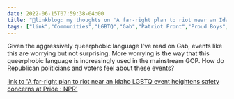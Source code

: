```yaml
---
date: 2022-06-15T07:59:38-04:00
title: "🔗linkblog: my thoughts on 'A far-right plan to riot near an Idaho LGBTQ event heightens safety concerns at Pride : NPR'"
tags: ["link","Communities","LGBTQ","Gab","Patriot Front","Proud Boys","Oath Keepers","far right"]
---
```

Given the aggressively queerphobic language I've read on Gab, events like this are worrying but not surprising. More worrying is the way that this queerphobic language is increasingly used in the mainstream GOP. How do Republican politicians and voters feel about these events?
 

[link to 'A far-right plan to riot near an Idaho LGBTQ event heightens safety concerns at Pride : NPR'](https://www.npr.org/2022/06/15/1104481518/idaho-pride-lgbtq-patriot-front)
